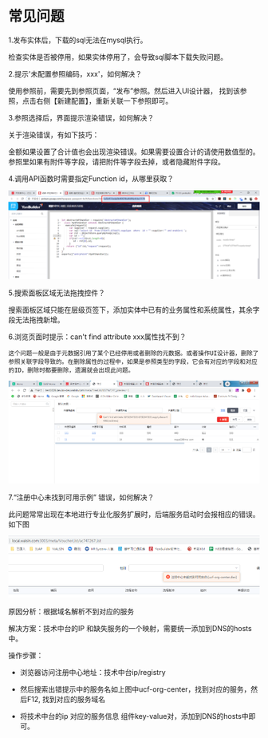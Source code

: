 # 常见问题

1.发布实体后，下载的sql无法在mysql执行。

   检查实体是否被停用，如果实体停用了，会导致sql脚本下载失败问题。

   

2.提示'未配置参照编码，xxx'，如何解决？

   使用参照前，需要先到参照页面，“发布”参照。然后进入UI设计器， 找到该参照，点击右侧【新建配置】，重新关联一下参照即可。

   

3.参照选择后，界面提示渲染错误，如何解决？

   关于渲染错误，有如下技巧：

   金额如果设置了合计值也会出现渲染错误。如果需要设置合计的请使用数值型的。
   参照里如果有附件等字段，请把附件等字段去掉，或者隐藏附件字段。

   

4.调用API函数时需要指定Function id，从哪里获取？

   ![](/image/image2020-10-2016_37_25.png)

   

5.搜索面板区域无法拖拽控件？

   搜索面板区域只能在层级页签下，添加实体中已有的业务属性和系统属性，其余字段无法拖拽新增。

   

6.浏览页面时提示：can't find attribute xxx属性找不到？

    这个问题一般是由于元数据引用了某个已经停用或者删除的元数据。或者操作UI设计器，删除了参照关联字段导致的。在删除属性的过程中，如果是参照类型的字段，它会有对应的字段和对应的ID，删除时都要删除，遗漏就会出现此问题。

   <img src="/image/error.png" />

   

7.“注册中心未找到可用示例” 错误，如何解决？

   此问题常常出现在本地进行专业化服务扩展时，后端服务启动时会报相应的错误。如下图

   ![](/image/image2020-10-2016_47_19.png)

   原因分析：根据域名解析不到对应的服务

   解决方案：技术中台的IP 和缺失服务的一个映射，需要统一添加到DNS的hosts中。

   操作步骤：

   + 浏览器访问注册中心地址：技术中台ip/registry  

   + 然后搜索出错提示中的服务名如上图中ucf-org-center，找到对应的服务，然后F12, 找到对应的服务域名

   + 将技术中台的ip 对应的服务信息 组件key-value对，添加到DNS的hosts中即可。

     


